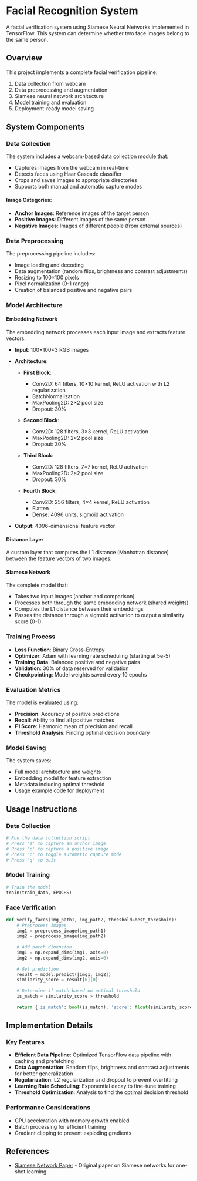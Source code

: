 # Facial Recognition System

A facial verification system using Siamese Neural Networks implemented in TensorFlow. This system can determine whether two face images belong to the same person.

## Overview

This project implements a complete facial verification pipeline:
1. Data collection from webcam
2. Data preprocessing and augmentation
3. Siamese neural network architecture
4. Model training and evaluation
5. Deployment-ready model saving

## System Components

### Data Collection

The system includes a webcam-based data collection module that:
- Captures images from the webcam in real-time
- Detects faces using Haar Cascade classifier
- Crops and saves images to appropriate directories
- Supports both manual and automatic capture modes

#### Image Categories:
- **Anchor Images**: Reference images of the target person
- **Positive Images**: Different images of the same person
- **Negative Images**: Images of different people (from external sources)

### Data Preprocessing

The preprocessing pipeline includes:
- Image loading and decoding
- Data augmentation (random flips, brightness and contrast adjustments)
- Resizing to 100×100 pixels
- Pixel normalization (0-1 range)
- Creation of balanced positive and negative pairs

### Model Architecture

#### Embedding Network
The embedding network processes each input image and extracts feature vectors:

- **Input**: 100×100×3 RGB images
- **Architecture**:
  - **First Block**:
    - Conv2D: 64 filters, 10×10 kernel, ReLU activation with L2 regularization
    - BatchNormalization
    - MaxPooling2D: 2×2 pool size
    - Dropout: 30%
  
  - **Second Block**:
    - Conv2D: 128 filters, 3×3 kernel, ReLU activation
    - MaxPooling2D: 2×2 pool size
    - Dropout: 30%
  
  - **Third Block**:
    - Conv2D: 128 filters, 7×7 kernel, ReLU activation
    - MaxPooling2D: 2×2 pool size
    - Dropout: 30%
  
  - **Fourth Block**:
    - Conv2D: 256 filters, 4×4 kernel, ReLU activation
    - Flatten
    - Dense: 4096 units, sigmoid activation
  
- **Output**: 4096-dimensional feature vector

#### Distance Layer
A custom layer that computes the L1 distance (Manhattan distance) between the feature vectors of two images.

#### Siamese Network
The complete model that:
- Takes two input images (anchor and comparison)
- Processes both through the same embedding network (shared weights)
- Computes the L1 distance between their embeddings
- Passes the distance through a sigmoid activation to output a similarity score (0-1)

### Training Process

- **Loss Function**: Binary Cross-Entropy
- **Optimizer**: Adam with learning rate scheduling (starting at 5e-5)
- **Training Data**: Balanced positive and negative pairs
- **Validation**: 30% of data reserved for validation
- **Checkpointing**: Model weights saved every 10 epochs

### Evaluation Metrics

The model is evaluated using:
- **Precision**: Accuracy of positive predictions
- **Recall**: Ability to find all positive matches
- **F1 Score**: Harmonic mean of precision and recall
- **Threshold Analysis**: Finding optimal decision boundary

### Model Saving

The system saves:
- Full model architecture and weights
- Embedding model for feature extraction
- Metadata including optimal threshold
- Usage example code for deployment

## Usage Instructions

### Data Collection
```python
# Run the data collection script
# Press 'a' to capture an anchor image
# Press 'p' to capture a positive image
# Press 'c' to toggle automatic capture mode
# Press 'q' to quit
```

### Model Training
```python
# Train the model
train(train_data, EPOCHS)
```

### Face Verification
```python
def verify_faces(img_path1, img_path2, threshold=best_threshold):
    # Preprocess images
    img1 = preprocess_image(img_path1)
    img2 = preprocess_image(img_path2)
    
    # Add batch dimension
    img1 = np.expand_dims(img1, axis=0)
    img2 = np.expand_dims(img2, axis=0)
    
    # Get prediction
    result = model.predict([img1, img2])
    similarity_score = result[0][0]
    
    # Determine if match based on optimal threshold
    is_match = similarity_score > threshold
    
    return {'is_match': bool(is_match), 'score': float(similarity_score)}
```

## Implementation Details

### Key Features
- **Efficient Data Pipeline**: Optimized TensorFlow data pipeline with caching and prefetching
- **Data Augmentation**: Random flips, brightness and contrast adjustments for better generalization
- **Regularization**: L2 regularization and dropout to prevent overfitting
- **Learning Rate Scheduling**: Exponential decay to fine-tune training
- **Threshold Optimization**: Analysis to find the optimal decision threshold

### Performance Considerations
- GPU acceleration with memory growth enabled
- Batch processing for efficient training
- Gradient clipping to prevent exploding gradients

## References
- [Siamese Network Paper](https://www.cs.cmu.edu/~rsalakhu/papers/oneshot1.pdf) - Original paper on Siamese networks for one-shot learning 